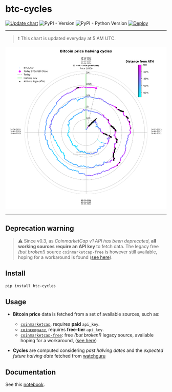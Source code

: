 # btc-cycles

[![Update chart](https://github.com/giocaizzi/btc-cycles/actions/workflows/run.yml/badge.svg)](https://github.com/giocaizzi/btc-cycles/actions/workflows/run.yml)
![PyPI - Version](https://img.shields.io/pypi/v/btc-cycles?color=blue)
![PyPI - Python Version](https://img.shields.io/pypi/pyversions/btc-cycles)
[![Deploy](https://github.com/giocaizzi/btc-cycles/actions/workflows/deployment.yml/badge.svg)](https://github.com/giocaizzi/btc-cycles/actions/workflows/deployment.yml)

______________________________________________________________________

> ❗ This chart is updated everyday at 5 AM UTC.

![Bitcoin](https://github.com/giocaizzi/btc-cycles/blob/main/bitcoin.png)

______________________________________________________________________

## Deprecation warning

> ⚠️ Since v0.3, as _CoinmarketCap v1 API has been deprecated_, **all working sources require an API key** to fetch data. The legacy free *(but broken!)* source `coinmarketcap-free` is however still available, hoping for a workaround is found ([see here](https://github.com/guptarohit/cryptoCMD/issues/86)).

## Install

```bash
pip install btc-cycles
```

## Usage

- **Bitcoin price** data is fetched from a set of available sources, such as:

  - [`coinmarketcap`](https://www.coinmarketcap.com), requires **paid** `api_key`.
  - [`coincompare`](https://www.cryptocompare.com/), requires **free-tier** `api_key`.
  - [`coinmarketcap-free`](https://www.coinmarketcap.com): free *(but broken!)* legacy source, available hoping for a workaround,  ([see here](https://github.com/guptarohit/cryptoCMD/issues/86))

- **Cycles** are computed considering _past halving dates_ and the _expected future halving date_ fetched from [watchguru](https://watcher.guru/bitcoin-halving)

## Documentation

See this [notebook](https://github.com/giocaizzi/btc-cycles/bitcoin.ipynb).
